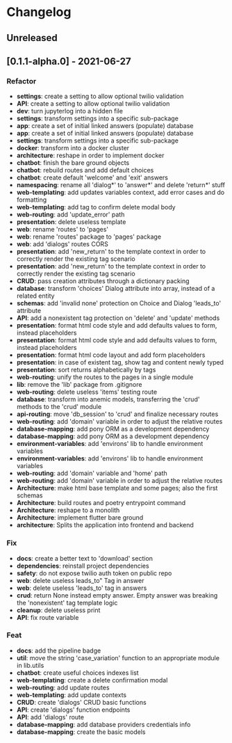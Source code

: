 # Changelog

## Unreleased

## [0.1.1-alpha.0] - 2021-06-27

### Refactor

- **settings**: create a setting to allow optional twilio validation
- **API**: create a setting to allow optional twilio validation
- **dev**: turn jupyterlog into a hidden file
- **settings**: transform settings into a specific sub-package
- **app**: create a set of initial linked answers (populate) database
- **app**: create a set of initial linked answers (populate) database
- **settings**: transform settings into a specific sub-package
- **docker**: transform into a docker cluster
- **architecture**: reshape in order to implement docker
- **chatbot**: finish the bare ground objects
- **chatbot**: rebuild routes and add default choices
- **chatbot**: create default 'welcome' and 'exit' answers
- **namespacing**: rename all 'dialog*' to 'answer*' and delete 'return*' stuff
- **web-templating**: add updates variables context, add error cases and do formatting
- **web-templating**: add tag to confirm delete modal body
- **web-routing**: add 'update_error' path
- **presentation**: delete useless template
- **web**: rename 'routes' to 'pages'
- **web**: rename 'routes' package to 'pages' package
- **web**: add 'dialogs' routes CORS
- **presentation**: add 'new_return' to the template context in order to correctly render the existing tag scenario
- **presentation**: add 'new_return' to the template context in order to correctly render the existing tag scenario
- **CRUD**: pass creation attributes through a dictionary packing
- **database**: transform 'choices' Dialog attribute into array, instead of a related entity
- **schemas**: add 'invalid none' protection on Choice and Dialog 'leads_to' attribute
- **API**: add a nonexistent tag protection on 'delete' and 'update' methods
- **presentation**: format html code style and add defaults values to form, instead placeholders
- **presentation**: format html code style and add defaults values to form, instead placeholders
- **presentation**: format html code layout and add form placeholders
- **presentation**: in case of existent tag, show tag and content newly typed
- **presentation**: sort returns alphabetically by tags
- **web-routing**: unify the routes to the pages in a single module
- **lib**: remove the 'lib' package from .gitignore
- **web-routing**: delete useless 'items' testing route
- **database**: transform into anemic models, transferring the 'crud' methods to the 'crud' module
- **api-routing**: move 'db_session' to 'crud' and finalize necessary routes
- **web-routing**: add 'domain' variable in order to adjust the relative routes
- **database-mapping**: add pony ORM as a development dependency
- **database-mapping**: add pony ORM as a development dependency
- **environment-variables**: add 'environs' lib to handle environment variables
- **environment-variables**: add 'environs' lib to handle environment variables
- **web-routing**: add 'domain' variable and 'home' path
- **web-routing**: add 'domain' variable in order to adjust the relative routes
- **Architecture**: make html base template and some pages; also the first schemas
- **Architecture**: build routes and poetry entrypoint command
- **Architecture**: reshape to a monolith
- **Architecture**: implement flutter bare ground
- **architecture**: Splits the application into frontend and backend

### Fix

- **docs**: create a better text to 'download' section
- **dependencies**: reinstall project dependencies
- **safety**: do not expose twilio auth token on public repo
- **web**: delete useless leads_to" Tag in answer
- **web**: delete useless 'leads_to' tag in answers
- **crud**: return None instead empty answer. Empty answer was breaking the 'nonexistent' tag template logic
- **cleanup**: delete useless print
- **API**: fix route variable

### Feat

- **docs**: add the pipeline badge
- **util**: move the string 'case_variation' function to an appropriate module in lib.utils
- **chatbot**: create useful choices indexes list
- **web-templating**: create a delete confirmation modal
- **web-routing**: add update routes
- **web-templating**: add update contexts
- **CRUD**: create 'dialogs' CRUD basic functions
- **API**: create 'dialogs' function endpoints
- **API**: add 'dialogs' route
- **database-mapping**: add database providers credentials info
- **database-mapping**: create the basic models
